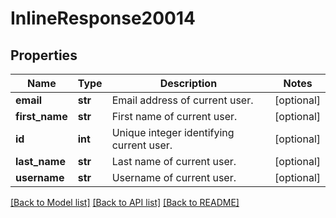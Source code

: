 # InlineResponse20014

## Properties
Name | Type | Description | Notes
------------ | ------------- | ------------- | -------------
**email** | **str** | Email address of current user. | [optional] 
**first_name** | **str** | First name of current user. | [optional] 
**id** | **int** | Unique integer identifying current user. | [optional] 
**last_name** | **str** | Last name of current user. | [optional] 
**username** | **str** | Username of current user. | [optional] 

[[Back to Model list]](../README.md#documentation-for-models) [[Back to API list]](../README.md#documentation-for-api-endpoints) [[Back to README]](../README.md)


